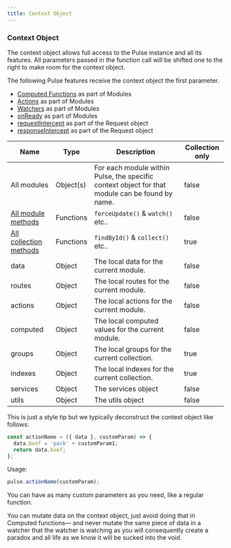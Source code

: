 ```yaml
---
title: Context Object
---
```


### Context Object

The context object allows full access to the Pulse instance and all its features. All parameters passed in the function call will be shifted one to the right to make room for the context object.

The following Pulse features receive the context object the first parameter.

- [Computed Functions](/docs/computed.html) as part of Modules
- [Actions](/docs/actions.html) as part of Modules
- [Watchers](/docs/watchers.html) as part of Modules
- [onReady]() as part of Modules
- [requestIntercept]() as part of the Request object
- [responseIntercept]() as part of the Request object

| Name                                                       | Type      | Description                                                                                     | Collection only |
| ---------------------------------------------------------- | --------- | ----------------------------------------------------------------------------------------------- | --------------- |
| All modules                                                | Object(s) | For each module within Pulse, the specific context object for that module can be found by name. | false           |
| [All module methods](/v2/docs/module-methods.html)         | Functions | `forceUpdate()` & `watch()` etc..                                                               | false           |
| [All collection methods](/v2/docs/collection-methods.html) | Functions | `findById()` & `collect()` etc..                                                                | true            |
| data                                                       | Object    | The local data for the current module.                                                          | false           |
| routes                                                     | Object    | The local routes for the current module.                                                        | false           |
| actions                                                    | Object    | The local actions for the current module.                                                       | false           |
| computed                                                   | Object    | The local computed values for the current module.                                               | false           |
| groups                                                     | Object    | The local groups for the current collection.                                                    | true            |
| indexes                                                    | Object    | The local indexes for the current collection.                                                   | true            |
| services                                                   | Object    | The services object                                                                             | false           |
| utils                                                      | Object    | The utils object                                                                                | false           |

This is just a style tip but we typically deconstruct the context object like follows:

```js
const actionName = ({ data }, customParam) => {
  data.boof = 'pack' + customParam1;
  return data.boof;
};
```

Usage:

```js
pulse.actionName(customParam);
```

You can have as many custom parameters as you need, like a regular function.

You can mutate data on the context object, just avoid doing that in Computed functions— and never mutate the same piece of data in a watcher that the watcher is watching as you will consequently create a paradox and all life as we know it will be sucked into the void.
